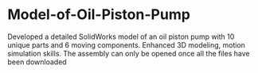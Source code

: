 # Model-of-Oil-Piston-Pump
Developed a detailed SolidWorks model of an oil piston pump with 10 unique parts and 6 moving components. Enhanced 3D modeling, motion simulation skills.
The assembly can only be opened once all the files have been downloaded
